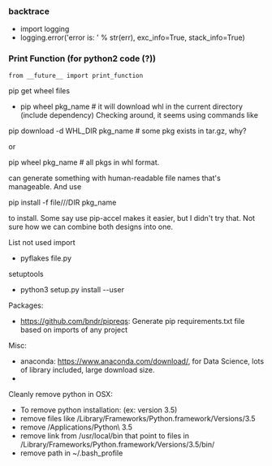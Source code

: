 
### backtrace
 * import logging
 * logging.error('error is: ' % str(err), exc_info=True, stack_info=True)
 
###  Print Function (for python2 code (?))
```
from __future__ import print_function
```
pip get wheel files
* pip wheel pkg_name # it will download whl in the current directory (include dependency)
Checking around, it seems using commands like

pip download -d WHL_DIR pkg_name # some pkg exists in tar.gz, why?

or

pip wheel pkg_name # all pkgs in whl format.

can generate something with human-readable file names that's manageable.
And use

pip install -f file///DIR pkg_name

to install. Some say use pip-accel makes it easier, but I didn't try that. Not sure how we can combine both designs into one.


List not used import
* pyflakes file.py

setuptools
* python3 setup.py install --user

Packages:
 * https://github.com/bndr/pipreqs: Generate pip requirements.txt file based on imports of any project

Misc:
 * anaconda: https://www.anaconda.com/download/, for Data Science, lots of library included, large download size.
 *

Cleanly remove python in OSX:
 * To remove python installation: (ex: version 3.5)
 * remove files like  /Library/Frameworks/Python.framework/Versions/3.5
 * remove /Applications/Python\ 3.5
 * remove link from /usr/local/bin that point to files in /Library/Frameworks/Python.framework/Versions/3.5/bin/
 * remove path in ~/.bash_profile